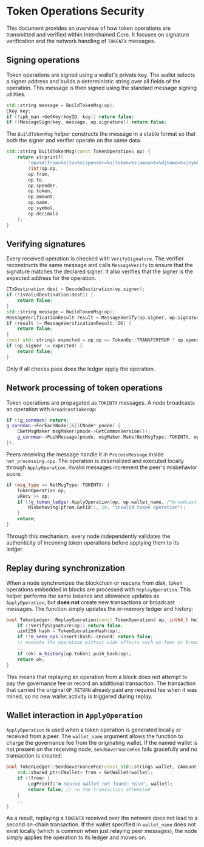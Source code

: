 # Token Operations Security

This document provides an overview of how token operations are transmitted and verified within Interchained Core. It focuses on signature verification and the network handling of `TOKENTX` messages.

## Signing operations

Token operations are signed using a wallet's private key. The wallet selects a signer address and builds a deterministic string over all fields of the operation. This message is then signed using the standard message signing utilities.

```cpp
std::string message = BuildTokenMsg(op);
CKey key;
if (!spk_man->GetKey(keyID, key)) return false;
if (!MessageSign(key, message, op.signature)) return false;
```

The `BuildTokenMsg` helper constructs the message in a stable format so that both the signer and verifier operate on the same data.

```cpp
std::string BuildTokenMsg(const TokenOperation& op) {
    return strprintf(
        "op=%d|from=%s|to=%s|spender=%s|token=%s|amount=%d|name=%s|symbol=%s|decimals=%d",
        (int)op.op,
        op.from,
        op.to,
        op.spender,
        op.token,
        op.amount,
        op.name,
        op.symbol,
        op.decimals
    );
}
```

## Verifying signatures

Every received operation is checked with `VerifySignature`. The verifier reconstructs the same message and calls `MessageVerify` to ensure that the signature matches the declared signer. It also verifies that the signer is the expected address for the operation.

```cpp
CTxDestination dest = DecodeDestination(op.signer);
if (!IsValidDestination(dest)) {
    return false;
}
std::string message = BuildTokenMsg(op);
MessageVerificationResult result = MessageVerify(op.signer, op.signature, message);
if (result != MessageVerificationResult::OK) {
    return false;
}
const std::string& expected = op.op == TokenOp::TRANSFERFROM ? op.spender : op.from;
if (op.signer != expected) {
    return false;
}
```

Only if all checks pass does the ledger apply the operation.

## Network processing of token operations

Token operations are propagated as `TOKENTX` messages. A node broadcasts an operation with `BroadcastTokenOp`:

```cpp
if (!g_connman) return;
g_connman->ForEachNode([&](CNode* pnode) {
    CNetMsgMaker msgMaker(pnode->GetCommonVersion());
    g_connman->PushMessage(pnode, msgMaker.Make(NetMsgType::TOKENTX, op));
});
```

Peers receiving the message handle it in `ProcessMessage` inside `net_processing.cpp`. The operation is deserialized and executed locally through `ApplyOperation`. Invalid messages increment the peer's misbehavior score.

```cpp
if (msg_type == NetMsgType::TOKENTX) {
    TokenOperation op;
    vRecv >> op;
    if (!g_token_ledger.ApplyOperation(op, op.wallet_name, /*broadcast=*/false)) {
        Misbehaving(pfrom.GetId(), 10, "invalid token operation");
    }
    return;
}
```

Through this mechanism, every node independently validates the authenticity of incoming token operations before applying them to its ledger.

## Replay during synchronization

When a node synchronizes the blockchain or rescans from disk, token operations
embedded in blocks are processed with `ReplayOperation`. This helper performs
the same balance and allowance updates as `ApplyOperation`, but **does not**
create new transactions or broadcast messages. The function simply updates the
in-memory ledger and history:

```cpp
bool TokenLedger::ReplayOperation(const TokenOperation& op, int64_t height) {
    if (!VerifySignature(op)) return false;
    uint256 hash = TokenOperationHash(op);
    if (!m_seen_ops.insert(hash).second) return false;
    // execute the operation without side effects such as fees or broadcast
    ...
    if (ok) m_history[op.token].push_back(op);
    return ok;
}
```

This means that replaying an operation from a block does not attempt to pay the
governance fee or record an additional transaction. The transaction that carried
the original `OP_RETURN` already paid any required fee when it was mined, so no
new wallet activity is triggered during replay.

## Wallet interaction in `ApplyOperation`

`ApplyOperation` is used when a token operation is generated locally or received
from a peer. The `wallet_name` argument allows the function to charge the
governance fee from the originating wallet. If the named wallet is not present
on the receiving node, `SendGovernanceFee` fails gracefully and no transaction is
created:

```cpp
bool TokenLedger::SendGovernanceFee(const std::string& wallet, CAmount fee) {
    std::shared_ptr<CWallet> from = GetWallet(wallet);
    if (!from) {
        LogPrintf("❌ Source wallet not found: %s\n", wallet);
        return false; // no fee transaction attempted
    }
    ...
}
```

As a result, replaying a `TOKENTX` received over the network does not lead to a
second on-chain transaction. If the wallet specified in `wallet_name` does not
exist locally (which is common when just relaying peer messages), the node simply
applies the operation to its ledger and moves on.
